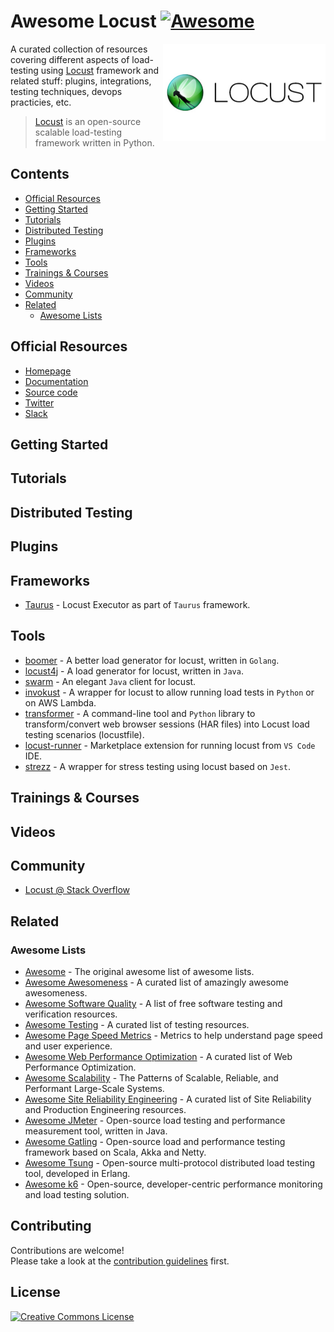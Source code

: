 # Awesome Locust [![Awesome](https://awesome.re/badge.svg)](https://awesome.re)

[<img src="assets/images/locust-logo.svg" align="right" width="260" alt="Locust">](https://locust.io/)

A curated collection of resources covering different aspects of load-testing using [Locust](https://locust.io/) framework and related stuff: plugins, integrations, testing techniques, devops practicies, etc.

> [Locust](https://locust.io/) is an open-source scalable load-testing framework written in Python.

## Contents

- [Official Resources](#official-resources)
- [Getting Started](#getting-started)
- [Tutorials](#tutorials)
- [Distributed Testing](#distributed-testing)
- [Plugins](#plugins)
- [Frameworks](#frameworks)
- [Tools](#tools)
- [Trainings & Courses](#trainings--courses)
- [Videos](#videos)
- [Community](#community)
- [Related](#related)
  - [Awesome Lists](#awesome-lists)

## Official Resources

- [Homepage](https://locust.io/)
- [Documentation](https://docs.locust.io/en/latest/)
- [Source code](https://github.com/locustio/locust)
- [Twitter](https://twitter.com/locustio)
- [Slack](https://slack.locust.io/)

## Getting Started

## Tutorials

## Distributed Testing

## Plugins

## Frameworks

- [Taurus](https://gettaurus.org/docs/Locust/) - Locust Executor as part of `Taurus` framework.

## Tools

- [boomer](https://github.com/myzhan/boomer) - A better load generator for locust, written in `Golang`.
- [locust4j](https://github.com/myzhan/locust4j) - A load generator for locust, written in `Java`.
- [swarm](https://github.com/anhldbk/swarm) - An elegant `Java` client for locust.
- [invokust](https://github.com/FutureSharks/invokust) - A wrapper for locust to allow running load tests in `Python` or on AWS Lambda.
- [transformer](https://github.com/zalando-incubator/transformer) - A command-line tool and `Python` library to transform/convert web browser sessions (HAR files) into Locust load testing scenarios (locustfile).
- [locust-runner](https://marketplace.visualstudio.com/items?itemName=VolkanOzdamar.locust-runner) - Marketplace extension for running locust from `VS Code` IDE.
- [strezz](https://github.com/abdoutelb/strezz) - A wrapper for stress testing using locust based on `Jest`.

## Trainings & Courses

## Videos

## Community

- [Locust @ Stack Overflow](https://stackoverflow.com/questions/tagged/locust)

## Related

### Awesome Lists

- [Awesome](https://github.com/sindresorhus/awesome) - The original awesome list of awesome lists.
- [Awesome Awesomeness](https://github.com/bayandin/awesome-awesomeness) - A curated list of amazingly awesome awesomeness.
- [Awesome Software Quality](https://github.com/ligurio/awesome-software-quality) - A list of free software testing and verification resources.
- [Awesome Testing](https://github.com/TheJambo/awesome-testing) - A curated list of testing resources.
- [Awesome Page Speed Metrics](https://github.com/csabapalfi/awesome-pagespeed-metrics) - Metrics to help understand page speed and user experience.
- [Awesome Web Performance Optimization](https://github.com/davidsonfellipe/awesome-wpo) - A curated list of Web Performance Optimization.
- [Awesome Scalability](https://github.com/binhnguyennus/awesome-scalability) - The Patterns of Scalable, Reliable, and Performant Large-Scale Systems.
- [Awesome Site Reliability Engineering](https://github.com/dastergon/awesome-sre) - A curated list of Site Reliability and Production Engineering resources.
- [Awesome JMeter](https://github.com/aliesbelik/awesome-jmeter) - Open-source load testing and performance measurement tool, written in Java.
- [Awesome Gatling](https://github.com/aliesbelik/awesome-gatling) - Open-source load and performance testing framework based on Scala, Akka and Netty.
- [Awesome Tsung](https://github.com/aliesbelik/awesome-tsung) - Open-source multi-protocol distributed load testing tool, developed in Erlang.
- [Awesome k6](https://github.com/k6io/awesome-k6) - Open-source, developer-centric performance monitoring and load testing solution.

## Contributing

Contributions are welcome!<br>
Please take a look at the [contribution guidelines](CONTRIBUTING.md) first.

## License

<a rel="license" href="https://creativecommons.org/licenses/by/4.0/"><img alt="Creative Commons License" style="border-width:0" src="https://licensebuttons.net/l/by/4.0/88x31.png" /></a>
